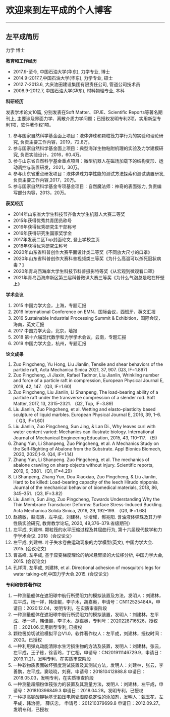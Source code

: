 # 欢迎来到左平成的个人博客

------
## 左平成简历

力学  博士

**教育和工作经历**
- 2017.9-至今, 中国石油大学(华东), 力学专业, 博士
- 2014.9-2017.7,中国石油大学(华东), 力学专业, 硕士
- 2012.7-2013.6, 大庆油田建设集团有限责任公司, 管道公司技术员
- 2008.9-2012.7, 中国石油大学(华东), 材料物理专业, 本科

**科研经历**

发表学术论文10篇, 分别发表在Soft Matter、EPJE、Scientific Reports等著名期刊上, 主要涉及界面力学、离散介质力学问题；已授权发明专利2项，实用新型专利1项，软件著作权1项。
1. 参与国家自然科学基金面上项目：液体弹珠和颗粒筏力学行为的实验和理论研究, 负责主要工作内容，2019，72.8万。
2. 参与国家自然科学基金面上项目：典型海洋生物粘附机理的实验及力学建模研究, 负责实验设计，2016，60.4万。
3. 参与山东省自然科学基金重点项目：微型机器人在磁场加载下的结构变形、运动调控与装置研发，2021，30万。
4. 参与山东省重点研发项目：液体弹珠力学性能的测试方法探索和测试装置研发, 负责主要工作内容,2017，20万。
5. 参与国家自然科学基金专项基金项目：自然魔法师：神奇的表面张力, 负责编写部分内容，2013，20万。

**获奖经历**

- 2014年山东省大学生科技节齐鲁大学生机器人大赛二等奖
- 2015年获得优秀共青团员称号
- 2016年获得优秀研究生干部称号
- 2016年获得研究生国家奖学金
- 2017年发表二区Top封面论文, 登上学校主页
- 2018年获得优秀研究生称号
- 2020年山东省科普创作大赛平面设计类二等奖《不同放大尺寸的口罩》
- 2020年山东省科普创作大赛科普视频类三等奖《为什么高温可以杀死冠状病毒？》
- 2020年青岛西海岸大学生科技节科普摄影特等奖《从宏观到微观看口罩》
- 2021年青岛西海岸新区第三届科普微课大赛三等奖《为什么气泡总是粘在杯壁上》

**学术会议**

1. 2015 中国力学大会，上海，专题汇报
2. 2016 International Conference on EMN，国际会议，西班牙，英文汇报
3. 2016 Sustainable Industrial Processing Summit & Exhibition，国际会议，海南，英文汇报
4. 2017 中国力学大会，北京，墙报
5. 2018 第十六届现代数学和力学学术会议，云南，专题汇报 
6. 2019 中国力学大会，杭州，专题汇报

**论文成果**

 1. Zuo Pingcheng, Yu Hong, Liu Jianlin, Tensile and shear behaviors of the particle raft, Acta Mechanica Sinica 2021, 37, 907. (Q3, IF=1.897) 
 2. Zuo Pingcheng, Ji Jiaxin, Rafael Tadmor, Liu Jianlin, Wrinkling number and force of a particle raft in compression, European Physical Journal E, 2019, 42, 147.（Q3, IF=1.60) 
 3. Zuo Pingcheng, Liu Jianlin, Li Shanpeng, The load-bearing ability of a particle raft under the transverse compression of a slender rod. Soft Matter, 2017, 13, 2315–2321. （Q2, Top, IF=3.89)
 4. Liu Jianlin, Zuo Pingcheng, et al. Wetting and elasto-plasticity based sculpture
    of liquid marbles. European Physical Journal E, 2016, 39, 1–6. （ Q3, IF=1.60) 
 5. Liu Jianlin, Zuo Pingcheng, Sun Jing, & Lan Di., Why leaves curl with water content varied: Mechanics can illustrate biology. International Journal of Mechanical Engineering Education,  2015, 43, 110–117. （EI)
 6. Zhang Yun, Li Shanpeng, Zuo Pingcheng, et al. A Mechanics Study on the Self-Righting of Abalone from the Substrate. Appl Bionics Biomech, 2020, 2020,1-9.  (Q4, IF=1.14)
 7. Zhang Yun, Li Shanpeng. Zuo Pingcheng, et al. The mechanics of abalone crawling on sharp objects without injury. Scientific reports, 2019, 9, 3881.（Q1, IF=4.29)
 8. Li Shanpeng, Zhang Yun, Dou Xiaoxiao, Zuo Pingcheng, & Liu Jianlin, Hard to be killed: Load-bearing capacity of the leech Hirudo nipponia. Journal of the mechanical behavior of biomedical   materials, 2018, 86, 345–351.（Q3, IF=3.82)
 9. Liu Jianlin, Sun Jing, Zuo Pingcheng, Towards Understanding Why the Thin Membrane Transducer Deforms: Surface Stress-Induced Buckling. Acta Mechanica Solida Sinica,  2016, 29, 192–199. （Q3, IF=1.68)
 10. 赵德敏，赵海涛，左平成，刘建林，许增耀，郝兆阳. 含油液体弹珠及其力学性质实验研究, 教育教学论坛, 2020, 49,376–379.省级期刊）
 11. 左平成, 刘建林. 颗粒筏的水平压缩过程及其屈曲行为, 第十六届现代数学和力学学术会议. 2018（会议论文）
 12. 左平成, 刘建林. 叶子失水卷曲运动现象的力学模型(英文), 中国力学大会. 2015. (会议论文)
 13. 曹高峰,  左平成, 基于应变梯度理论的纳米悬臂梁的大位移分析, 中国力学大会, 2015. (会议论文)
 14. 孔祥清,  左平成,  刘建林,  et al. Directional adhesion of mosquito‘s legs for water taking-off,中国力学大会.2015. (会议论文)

**专利和软件著作权**

1. 一种测量船体在遮阳球中航行所受阻力的模拟装置及方法，发明人：刘建林，左平成，杨一祥，韩佳鲲，李子木，胡嘉奥，申请号：CN112525484A，申请日：2020.12.04，发明专利，在实质审查阶段
2. 一种测量船体在遮阳球中航行所受阻力的模拟装置，发明人：刘建林，左平成，杨一祥，韩佳鲲，李子木，胡嘉奥，专利号：2020228716526，授权日：2021.06.实用新型专利, 已授权
3. 颗粒筏剪切试验模拟平台V1.0，软件著作权人：左平成，刘建林，授权时间：2020。已授权
4. 一种利用弹丸动能清除水生污损生物的方法及装置，发明人：刘建林，张云，左平成，王子栋，徐香玲，丁仁相，申请号：CN201911146729.9，申请日：2019.11.21，发明专利，在实质审查阶段
5. 一种软物质表面破坏强度测试装置及其测试方法，发明人：刘建林，张云，李善鹏，左平成，窦晓晓，刘赛，申请号：201810412888.8 申请日：2018.05.03，发明专利，在实质审查阶段
6. 一种测量超细粉体筏张力的装置及其测量方法，发明人：刘建林，左平成，申请号：201810396849.3 申请日：2018.04.28。发明专利，已授权
7. 一种提高铌酸钾钠基无铅压电陶瓷湿度稳定性的添加剂，发明人：甄玉花，左平成，韩治德， 薛庆忠， 申请号：201210379699.8 申请日：2012.09.27。发明专利，已授权

